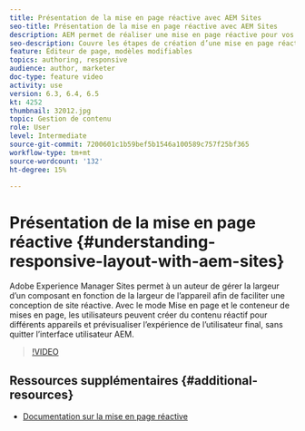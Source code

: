 ```yaml
---
title: Présentation de la mise en page réactive avec AEM Sites
seo-title: Présentation de la mise en page réactive avec AEM Sites
description: AEM permet de réaliser une mise en page réactive pour vos pages à l’aide du composant Conteneur de mises en page. Avec la mise en page réactive, les auteurs de contenu peuvent créer du contenu réactif pour différents appareils et prévisualiser l’expérience de l’utilisateur final dans AEM.
seo-description: Couvre les étapes de création d’une mise en page réactive pour différents appareils
feature: Éditeur de page, modèles modifiables
topics: authoring, responsive
audience: author, marketer
doc-type: feature video
activity: use
version: 6.3, 6.4, 6.5
kt: 4252
thumbnail: 32012.jpg
topic: Gestion de contenu
role: User
level: Intermediate
source-git-commit: 7200601c1b59bef5b1546a100589c757f25bf365
workflow-type: tm+mt
source-wordcount: '132'
ht-degree: 15%

---
```



# Présentation de la mise en page réactive {#understanding-responsive-layout-with-aem-sites}

Adobe Experience Manager Sites permet à un auteur de gérer la largeur d’un composant en fonction de la largeur de l’appareil afin de faciliter une conception de site réactive. Avec le mode Mise en page et le conteneur de mises en page, les utilisateurs peuvent créer du contenu réactif pour différents appareils et prévisualiser l’expérience de l’utilisateur final, sans quitter l’interface utilisateur AEM.

>[!VIDEO](https://video.tv.adobe.com/v/32012?quality=12&learn=on)

## Ressources supplémentaires {#additional-resources}

* [Documentation sur la mise en page réactive](https://experienceleague.adobe.com/docs/experience-manager-65/authoring/siteandpage/responsive-layout.html)
